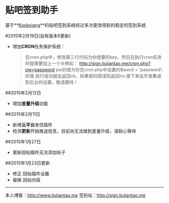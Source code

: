 贴吧签到助手
=============

基于**[Kookxiang](http://ikk.me)**的贴吧签到系统经过多次更改得到的稳定的签到系统

#2015年2月19日(自有版本6更新)
- 增加**CRON**任务保护系统：
	> 在cron.php中，修改第三行代码为你想要的key，然后在执行cron任务时就需要加上一个头例如：
	> http://sign.liujiantao.me/cron.php?pw=password
	> pw的值为你在cron.php中设置的$word = 'password';的值
	> 执行成功就会返回ok，如果密码错误则返回no
	> 接下来会开发集成到后台的设置，敬请期待！

##2015年2月12日
- 增加**差量升级**功能

##2015年2月11日
- 新增**云平台**发信插件
- 检测**更新**开始推送信息，目前尚无法做到差量升级，请耐心等待

##2015年1月27日
- 更新回帖插件无法添加帖子

##2015年1月23日更新
- 修正 回帖插件设置
- 替换 回帖内容

-------------
本人博客：http://www.liujiantao.me
签到站：http://sign.liujiantao.me